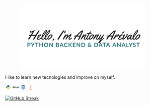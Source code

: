 <p align="center"><a href="https://antonyare93.github.io"><img width="80%" alt="Hello, I'm Antony Arévalo. Python Backend & Data Analyst" src="./imagenes/introduction.png" /></a></p>
I like to learn new tecnologies and improve on myself.

<code><img height="20" alt="Python" src="https://raw.githubusercontent.com/github/explore/80688e429a7d4ef2fca1e82350fe8e3517d3494d/topics/python/python.png"></code>
<code><img height="20" alt="Django" src="https://raw.githubusercontent.com/github/explore/80688e429a7d4ef2fca1e82350fe8e3517d3494d/topics/django/django.png"></code>
<code><img height="20" alt="SQL" src="https://raw.githubusercontent.com/github/explore/80688e429a7d4ef2fca1e82350fe8e3517d3494d/topics/sql/sql.png"></code>
<code><img height="20" alt="Java" src="https://raw.githubusercontent.com/github/explore/80688e429a7d4ef2fca1e82350fe8e3517d3494d/topics/java/java.png"></code>

[![GitHub Streak](https://streak-stats.demolab.com?user=antonyare93&theme=gruvbox&hide_border=true)](https://git.io/streak-stats)